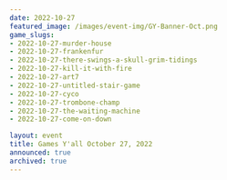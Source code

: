 ```yaml
---
date: 2022-10-27
featured_image: /images/event-img/GY-Banner-Oct.png
game_slugs:
- 2022-10-27-murder-house
- 2022-10-27-frankenfur
- 2022-10-27-there-swings-a-skull-grim-tidings
- 2022-10-27-kill-it-with-fire
- 2022-10-27-art7
- 2022-10-27-untitled-stair-game
- 2022-10-27-cyco
- 2022-10-27-trombone-champ
- 2022-10-27-the-waiting-machine
- 2022-10-27-come-on-down

layout: event
title: Games Y'all October 27, 2022
announced: true
archived: true
---
```

